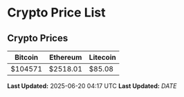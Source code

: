 # Crypto Price List

## Crypto Prices
| Bitcoin | Ethereum | Litecoin |
| ------- | -------- | -------- |
| $104571 | $2518.01 | $85.08 |
**Last Updated:** 2025-06-20 04:17 UTC
**Last Updated:** $DATE$
